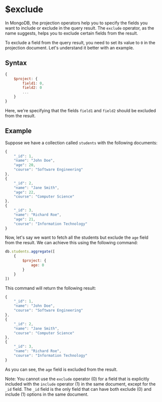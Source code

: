 # $exclude

In MongoDB, the projection operators help you to specify the fields you want to include or exclude in the query result. The `exclude` operator, as the name suggests, helps you to exclude certain fields from the result.

To exclude a field from the query result, you need to set its value to `0` in the projection document. Let's understand it better with an example.

## Syntax

```javascript
{
    $project: {
        field1: 0,
        field2: 0
        ...
    }
}
```

Here, we're specifying that the fields `field1` and `field2` should be excluded from the result.

## Example

Suppose we have a collection called `students` with the following documents:

```javascript
{
    "_id": 1,
    "name": "John Doe",
    "age": 20,
    "course": "Software Engineering"
},
{
    "_id": 2,
    "name": "Jane Smith",
    "age": 22,
    "course": "Computer Science"
},
{
    "_id": 3,
    "name": "Richard Roe",
    "age": 21,
    "course": "Information Technology"
}
```

Now, let's say we want to fetch all the students but exclude the `age` field from the result. We can achieve this using the following command:

```javascript
db.students.aggregate([
    {
        $project: {
            age: 0
        }
    }
])
```

This command will return the following result:

```javascript
{
    "_id": 1,
    "name": "John Doe",
    "course": "Software Engineering"
},
{
    "_id": 2,
    "name": "Jane Smith",
    "course": "Computer Science"
},
{
    "_id": 3,
    "name": "Richard Roe",
    "course": "Information Technology"
}
```

As you can see, the `age` field is excluded from the result.

Note: You cannot use the `exclude` operator (0) for a field that is explicitly included with the `include` operator (1) in the same document, except for the `_id` field. The `_id` field is the only field that can have both exclude (0) and include (1) options in the same document.